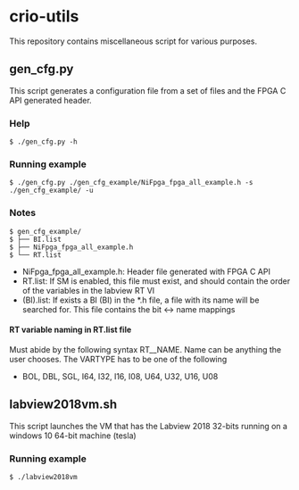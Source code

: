 # crio-utils

This repository contains miscellaneous script for various purposes.

## gen_cfg.py

This script generates a configuration file from a set of files and the 
FPGA C API generated header.

### Help
    $ ./gen_cfg.py -h
 
### Running example
    $ ./gen_cfg.py ./gen_cfg_example/NiFpga_fpga_all_example.h -s ./gen_cfg_example/ -u


### Notes
    $ gen_cfg_example/
    $ ├── BI.list
    $ ├── NiFpga_fpga_all_example.h
    $ └── RT.list
 
 * NiFpga_fpga_all_example.h: Header file generated with FPGA C API
 * RT.list: If SM is enabled, this file must exist, and should contain the order of the variables in the labview RT VI
 * (BI).list: If exists a BI (BI) in the *.h file, a file with its name will be searched for. This file contains the bit <-> name mappings

#### RT variable naming in RT.list file
Must abide by the following syntax RT_<VARTYPE>_NAME. Name can be anything the user chooses. The VARTYPE has to be one of the following
 * BOL, DBL, SGL, I64, I32, I16, I08, U64, U32, U16, U08


## labview2018vm.sh

This script launches the VM that has the Labview 2018 32-bits running on a windows 10 64-bit machine (tesla)

### Running example
    $ ./labview2018vm